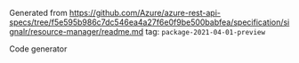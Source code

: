 Generated from https://github.com/Azure/azure-rest-api-specs/tree/f5e595b986c7dc546ea4a27f6e0f9be500babfea/specification/signalr/resource-manager/readme.md tag: `package-2021-04-01-preview`

Code generator 


